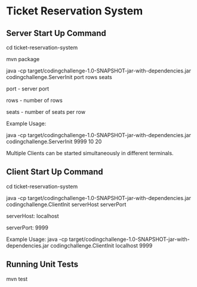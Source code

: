 # Ticket Reservation System

## Server Start Up Command

cd ticket-reservation-system 

mvn package

java -cp target/codingchallenge-1.0-SNAPSHOT-jar-with-dependencies.jar codingchallenge.ServerInit port rows seats

port - server port

rows - number of rows

seats - number of seats per row

Example Usage: 

java -cp target/codingchallenge-1.0-SNAPSHOT-jar-with-dependencies.jar codingchallenge.ServerInit 9999 10 20
 

Multiple Clients can be started simultaneously in different terminals.

## Client Start Up Command

cd ticket-reservation-system

java -cp target/codingchallenge-1.0-SNAPSHOT-jar-with-dependencies.jar codingchallenge.ClientInit serverHost serverPort

serverHost: localhost

serverPort: 9999

Example Usage:
java -cp target/codingchallenge-1.0-SNAPSHOT-jar-with-dependencies.jar codingchallenge.ClientInit localhost 9999


## Running Unit Tests

mvn test
